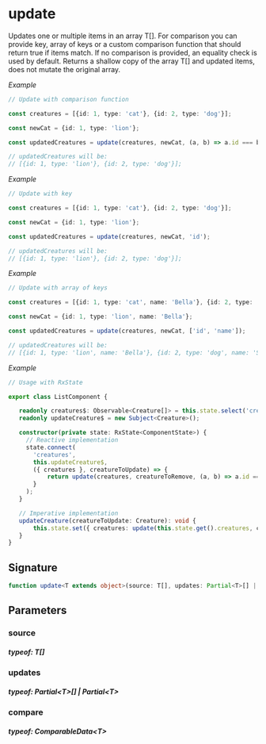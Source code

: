 # update

Updates one or multiple items in an array T[].
For comparison you can provide key, array of keys or a custom comparison function that should return true if items match.
If no comparison is provided, an equality check is used by default.
Returns a shallow copy of the array T[] and updated items, does not mutate the original array.

_Example_

```TypeScript
// Update with comparison function

const creatures = [{id: 1, type: 'cat'}, {id: 2, type: 'dog'}];

const newCat = {id: 1, type: 'lion'};

const updatedCreatures = update(creatures, newCat, (a, b) => a.id === b.id);

// updatedCreatures will be:
// [{id: 1, type: 'lion'}, {id: 2, type: 'dog'}];
```

_Example_

```TypeScript
// Update with key

const creatures = [{id: 1, type: 'cat'}, {id: 2, type: 'dog'}];

const newCat = {id: 1, type: 'lion'};

const updatedCreatures = update(creatures, newCat, 'id');

// updatedCreatures will be:
// [{id: 1, type: 'lion'}, {id: 2, type: 'dog'}];
```

_Example_

```TypeScript
// Update with array of keys

const creatures = [{id: 1, type: 'cat', name: 'Bella'}, {id: 2, type: 'dog', name: 'Sparky'}];

const newCat = {id: 1, type: 'lion', name: 'Bella'};

const updatedCreatures = update(creatures, newCat, ['id', 'name']);

// updatedCreatures will be:
// [{id: 1, type: 'lion', name: 'Bella'}, {id: 2, type: 'dog', name: 'Sparky'}];
```

_Example_

```TypeScript
// Usage with RxState

export class ListComponent {

   readonly creatures$: Observable<Creature[]> = this.state.select('creatures');
   readonly updateCreature$ = new Subject<Creature>();

   constructor(private state: RxState<ComponentState>) {
     // Reactive implementation
     state.connect(
       'creatures',
       this.updateCreature$,
       ({ creatures }, creatureToUpdate) => {
           return update(creatures, creatureToRemove, (a, b) => a.id === b.id);
       }
     );
   }

   // Imperative implementation
   updateCreature(creatureToUpdate: Creature): void {
       this.state.set({ creatures: update(this.state.get().creatures, creatureToUpdate, (a, b) => a.id === b.id)});
   }
}
```

## Signature

```TypeScript
function update<T extends object>(source: T[], updates: Partial<T>[] | Partial<T>, compare?: ComparableData<T>): T[]
```

## Parameters

### source

##### typeof: T[]

### updates

##### typeof: Partial&#60;T&#62;[] | Partial&#60;T&#62;

### compare

##### typeof: ComparableData&#60;T&#62;
